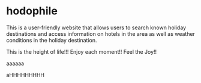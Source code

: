 # hodophile

This is a user-friendly website that allows users to search known holiday destinations and access information on hotels in the area as well as weather conditions in the holiday destination.

This is the height of life!!!
Enjoy each moment!!
Feel the Joy!!

aaaaaa


aHHHHHHHHH
